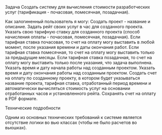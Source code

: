 Задача
Создать систему для вычисления стоимости разработческих услуг (тарификация - почасовая, помесячная, позадачная).

Как залогиненный пользователь я могу:
Создать проект - название и описание.
Задать рейт своих услуг в час для созданного проекта.
Указать свою тарифную ставку для созданного проекта (способ начисления оплаты - почасовая, помесячная, позадачная). Если тарифная ставка почасовая, то счет на оплату могу выставить в любой момент, после указания времени и даты окончания работ. Если тарифная ставка помесячная, то счет на оплату могу выставить только за предыдущие месяцы. Если тарифная ставка позадачная, то счет на оплату могу выставить только после указания, что задача выполнена.
Указать время и дату начала работы над созданным проектом.
Указать время и дату окончания работы над созданным проектом.
Создать счет на оплату по созданному проекту, в котором будет указываться название проекта, тарифная ставка, отработанный период времени и автоматически вычисляться стоимость услуг на основании отработанных часов и установленного рейта. 
Сохранять  счет на оплату в PDF формате.



Технические подробности

Одним из основных технических требований к системе является отсутствие логики во вью классах (чтобы не было расчетов во вьюшках).
